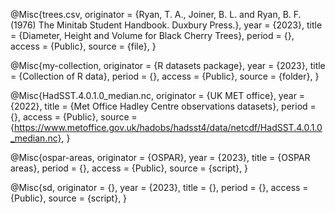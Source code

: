 @Misc{trees.csv,
  originator = {Ryan, T. A., Joiner, B. L. and Ryan, B. F. (1976) The Minitab Student Handbook. Duxbury Press.},
  year       = {2023},
  title      = {Diameter, Height and Volume for Black Cherry Trees},
  period     = {},
  access     = {Public},
  source     = {file},
}

@Misc{my-collection,
  originator = {R datasets package},
  year       = {2023},
  title      = {Collection of R data},
  period     = {},
  access     = {Public},
  source     = {folder},
}

@Misc{HadSST.4.0.1.0_median.nc,
  originator = {UK MET office},
  year       = {2022},
  title      = {Met Office Hadley Centre observations datasets},
  period     = {},
  access     = {Public},
  source     = {https://www.metoffice.gov.uk/hadobs/hadsst4/data/netcdf/HadSST.4.0.1.0_median.nc},
}

@Misc{ospar-areas,
  originator = {OSPAR},
  year       = {2023},
  title      = {OSPAR areas},
  period     = {},
  access     = {Public},
  source     = {script},
}

@Misc{sd,
  originator = {},
  year       = {2023},
  title      = {},
  period     = {},
  access     = {Public},
  source     = {script},
}



